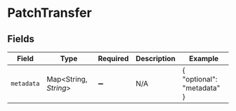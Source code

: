 # PatchTransfer


## Fields

| Field                      | Type                       | Required                   | Description                | Example                    |
| -------------------------- | -------------------------- | -------------------------- | -------------------------- | -------------------------- |
| `metadata`                 | Map\<String, *String*>     | :heavy_minus_sign:         | N/A                        | {<br/>"optional": "metadata"<br/>} |